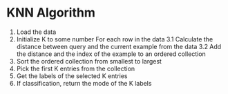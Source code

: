 # KNN Algorithm

1. Load the data
2. Initialize K to some number For each row in the data
    3.1 Calculate the distance between query and the current example from the data
    3.2 Add the distance and the index of the example to an ordered collection
4. Sort the ordered collection from smallest to largest
5. Pick the first K entries from the collection
6. Get the labels of the selected K entries
7. If classification, return the mode of the K labels
